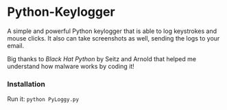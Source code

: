 # Python-Keylogger

A simple and powerful Python keylogger that is able to log keystrokes and mouse clicks. It also can take screenshots as well, sending the logs to your email.

Big thanks to _Black Hat Python_ by Seitz and Arnold that helped me understand how malware works by coding it!

### Installation
Run it:
`python PyLoggy.py`
